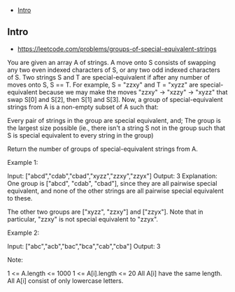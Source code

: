 - [Intro](#intro)

## Intro

- https://leetcode.com/problems/groups-of-special-equivalent-strings

You are given an array A of strings.
A move onto S consists of swapping any two even indexed characters of S, or any two odd indexed characters of S.
Two strings S and T are special-equivalent if after any number of moves onto S, S == T.
For example, S = "zzxy" and T = "xyzz" are special-equivalent because we may make the moves "zzxy" -> "xzzy" -> "xyzz" that swap S[0] and S[2], then S[1] and S[3].
Now, a group of special-equivalent strings from A is a non-empty subset of A such that:

Every pair of strings in the group are special equivalent, and;
The group is the largest size possible (ie., there isn't a string S not in the group such that S is special equivalent to every string in the group)

Return the number of groups of special-equivalent strings from A.
 

Example 1:

Input: ["abcd","cdab","cbad","xyzz","zzxy","zzyx"]
Output: 3
Explanation: 
One group is ["abcd", "cdab", "cbad"], since they are all pairwise special equivalent, and none of the other strings are all pairwise special equivalent to these.

The other two groups are ["xyzz", "zzxy"] and ["zzyx"].  Note that in particular, "zzxy" is not special equivalent to "zzyx".


Example 2:

Input: ["abc","acb","bac","bca","cab","cba"]
Output: 3
 






Note:

1 <= A.length <= 1000
1 <= A[i].length <= 20
All A[i] have the same length.
All A[i] consist of only lowercase letters.





